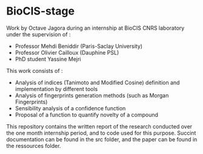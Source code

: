 # BioCIS-stage
Work by Octave Jagora during an internship at BioCIS CNRS laboratory under the supervision of :
- Professor Mehdi Beniddir (Paris-Saclay University)
- Professor Olivier Cailloux (Dauphine PSL)
- PhD student Yassine Mejri

This work consists of :
- Analysis of indices (Tanimoto and Modified Cosine) definition and implementation by different tools
- Analysis of fingerprints generation methods (such as Morgan Fingerprints)
- Sensibility analysis of a confidence function
- Proposal of a function to quantify novelty of a compound

This repository contains the written report of the research conducted over the one month internship period, and to code used for this purpose.
Succint documentation can be found in the src folder, and the paper can be found in the ressources folder.
